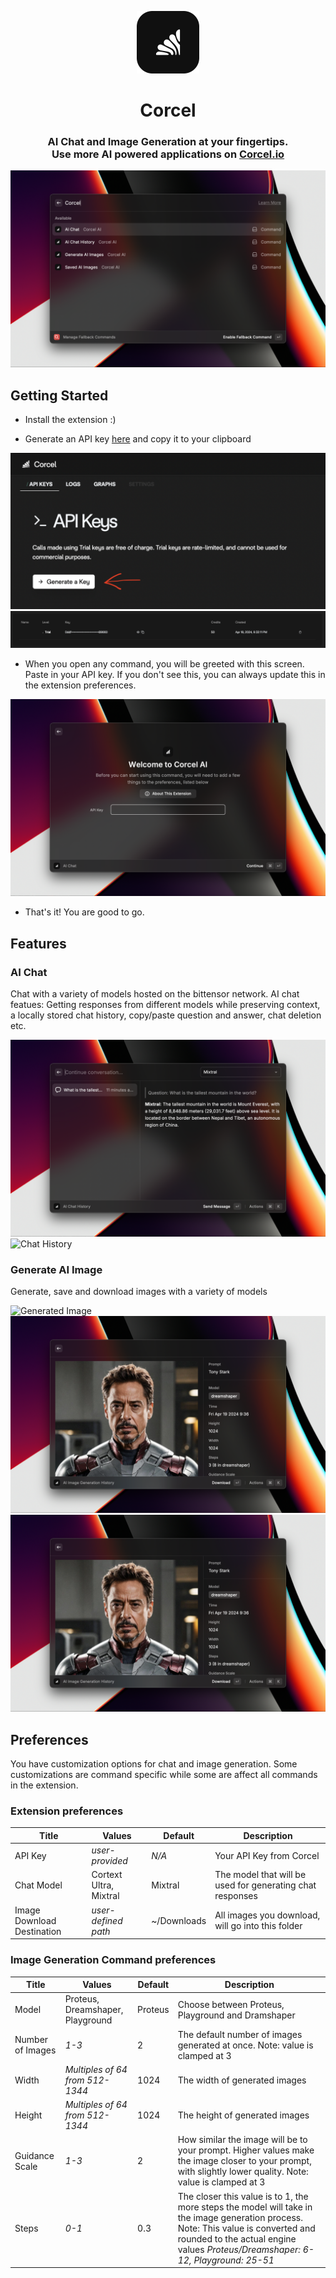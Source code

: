 <p align="center">
    <img width=100 src="media/icon.png">
</p>

<h1 align="center">Corcel</h1>

<h3 align="center">
    AI Chat and Image Generation at your fingertips.<br>
    Use more AI powered applications on <a href="https://corcel.io">Corcel.io</a>
</h3>

![Corcel's Commands List](metadata/1.png)

## Getting Started

- Install the extension :)

- Generate an API key [here](https://app.corcel.io/dashboard/api-keys) and copy it to your clipboard

![Generate API key](media/generate-api-key.png)
![Generated API key](media/api-key.png)

- When you open any command, you will be greeted with this screen. Paste in your API key. If you don't see this, you can always update this in the extension preferences.

![Type in API key](media/type-api-key.png)

- That's it! You are good to go.

## Features

### AI Chat

Chat with a variety of models hosted on the bittensor network. AI chat featues: Getting responses from different models while preserving context, a locally stored chat history, copy/paste question and answer, chat deletion etc.

![Chat Example](metadata/2.png)
![Chat History](metadata/3.png)

### Generate AI Image

Generate, save and download images with a variety of models

![Generated Image](metadata/4.png)
![Generated Images](metadata/5.png)
![Generated Image information](metadata/6.png)

## Preferences

You have customization options for chat and image generation. Some customizations are command specific while some are affect all commands in the extension.

### Extension preferences

| Title                      | Values                 | Default     | Description                                               |
| -------------------------- | ---------------------- | ----------- | --------------------------------------------------------- |
| API Key                    | _user-provided_        | _N/A_       | Your API Key from Corcel                                  |
| Chat Model                 | Cortext Ultra, Mixtral | Mixtral     | The model that will be used for generating chat responses |
| Image Download Destination | _user-defined path_    | ~/Downloads | All images you download, will go into this folder         |

### Image Generation Command preferences

| Title            | Values                           | Default | Description                                                                                                                                                                                                             |
| ---------------- | -------------------------------- | ------- | ----------------------------------------------------------------------------------------------------------------------------------------------------------------------------------------------------------------------- |
| Model            | Proteus, Dreamshaper, Playground | Proteus | Choose between Proteus, Playground and Dramshaper                                                                                                                                                                       |
| Number of Images | _1-3_                            | 2       | The default number of images generated at once. Note: value is clamped at 3                                                                                                                                             |
| Width            | _Multiples of 64 from 512-1344_  | 1024    | The width of generated images                                                                                                                                                                                           |
| Height           | _Multiples of 64 from 512-1344_  | 1024    | The height of generated images                                                                                                                                                                                          |
| Guidance Scale   | _1-3_                            | 2       | How similar the image will be to your prompt. Higher values make the image closer to your prompt, with slightly lower quality. Note: value is clamped at 3                                                              |
| Steps            | _0-1_                            | 0.3     | The closer this value is to 1, the more steps the model will take in the image generation process. Note: This value is converted and rounded to the actual engine values _Proteus/Dreamshaper: 6-12, Playground: 25-51_ |
